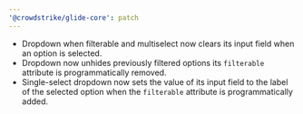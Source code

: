 ```yaml
---
'@crowdstrike/glide-core': patch
---
```


- Dropdown when filterable and multiselect now clears its input field when an option is selected.
- Dropdown now unhides previously filtered options its `filterable` attribute is programmatically removed.
- Single-select dropdown now sets the value of its input field to the label of the selected option when the `filterable` attribute is programmatically added.
